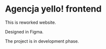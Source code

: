 # Agencja yello! frontend

This is reworked website.

Designed in Figma.

The project is in development phase.
